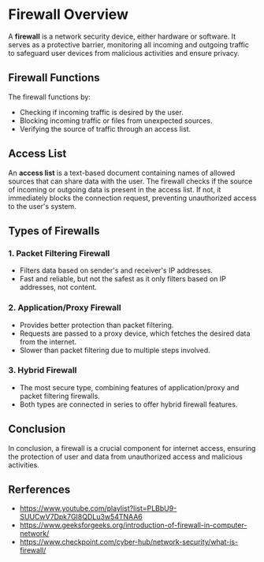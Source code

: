 # Firewall Overview

A **firewall** is a network security device, either hardware or software. It serves as a protective barrier, monitoring all incoming and outgoing traffic to safeguard user devices from malicious activities and ensure privacy.

## Firewall Functions

The firewall functions by:

- Checking if incoming traffic is desired by the user.
- Blocking incoming traffic or files from unexpected sources.
- Verifying the source of traffic through an access list.

## Access List

An **access list** is a text-based document containing names of allowed sources that can share data with the user. The firewall checks if the source of incoming or outgoing data is present in the access list. If not, it immediately blocks the connection request, preventing unauthorized access to the user's system.

## Types of Firewalls

### 1. Packet Filtering Firewall

- Filters data based on sender's and receiver's IP addresses.
- Fast and reliable, but not the safest as it only filters based on IP addresses, not content.

### 2. Application/Proxy Firewall

- Provides better protection than packet filtering.
- Requests are passed to a proxy device, which fetches the desired data from the internet.
- Slower than packet filtering due to multiple steps involved.

### 3. Hybrid Firewall

- The most secure type, combining features of application/proxy and packet filtering firewalls.
- Both types are connected in series to offer hybrid firewall features.

## Conclusion

In conclusion, a firewall is a crucial component for internet access, ensuring the protection of user and data from unauthorized access and malicious activities.

## Rerferences
- https://www.youtube.com/playlist?list=PLBbU9-SUUCwV7Dpk7GI8QDLu3w54TNAA6
- https://www.geeksforgeeks.org/introduction-of-firewall-in-computer-network/
- https://www.checkpoint.com/cyber-hub/network-security/what-is-firewall/
